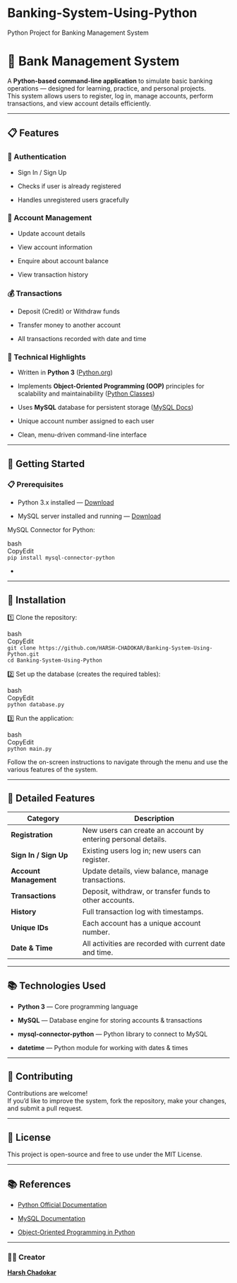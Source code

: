 # Banking-System-Using-Python
Python Project for Banking Management System
# **🏦 Bank Management System**

A **Python-based command-line application** to simulate basic banking operations — designed for learning, practice, and personal projects.  
 This system allows users to register, log in, manage accounts, perform transactions, and view account details efficiently.

---

## **📋 Features**

### **👤 Authentication**

* Sign In / Sign Up

* Checks if user is already registered

* Handles unregistered users gracefully

### **📝 Account Management**

* Update account details

* View account information

* Enquire about account balance

* View transaction history

### **💰 Transactions**

* Deposit (Credit) or Withdraw funds

* Transfer money to another account

* All transactions recorded with date and time

### **🔧 Technical Highlights**

* Written in **Python 3** ([Python.org](https://www.python.org/))

* Implements **Object-Oriented Programming (OOP)** principles for scalability and maintainability ([Python Classes](https://docs.python.org/3/tutorial/classes.html))

* Uses **MySQL** database for persistent storage ([MySQL Docs](https://dev.mysql.com/doc/))

* Unique account number assigned to each user

* Clean, menu-driven command-line interface

---

## **🚀 Getting Started**

### **📋 Prerequisites**

* Python 3.x installed — [Download](https://www.python.org/downloads/)

* MySQL server installed and running — [Download](https://dev.mysql.com/downloads/)

MySQL Connector for Python:

 bash  
CopyEdit  
`pip install mysql-connector-python`

* 

---

## **🔧 Installation**

1️⃣ Clone the repository:

bash  
CopyEdit  
`git clone https://github.com/HARSH-CHADOKAR/Banking-System-Using-Python.git`  
`cd Banking-System-Using-Python`

2️⃣ Set up the database (creates the required tables):

bash  
CopyEdit  
`python database.py`

3️⃣ Run the application:

bash  
CopyEdit  
`python main.py`

Follow the on-screen instructions to navigate through the menu and use the various features of the system.

---

## **📖 Detailed Features**

| Category | Description |
| ----- | ----- |
| **Registration** | New users can create an account by entering personal details. |
| **Sign In / Sign Up** | Existing users log in; new users can register. |
| **Account Management** | Update details, view balance, manage transactions. |
| **Transactions** | Deposit, withdraw, or transfer funds to other accounts. |
| **History** | Full transaction log with timestamps. |
| **Unique IDs** | Each account has a unique account number. |
| **Date & Time** | All activities are recorded with current date and time. |

---

## **📚 Technologies Used**

* **Python 3** — Core programming language

* **MySQL** — Database engine for storing accounts & transactions

* **mysql-connector-python** — Python library to connect to MySQL

* **datetime** — Python module for working with dates & times

---

## **🤝 Contributing**

Contributions are welcome\!  
 If you’d like to improve the system, fork the repository, make your changes, and submit a pull request.

---

## **📄 License**

This project is open-source and free to use under the MIT License.

---

## **📚 References**

* [Python Official Documentation](https://docs.python.org/3/)

* [MySQL Documentation](https://dev.mysql.com/doc/)

* [Object-Oriented Programming in Python](https://docs.python.org/3/tutorial/classes.html)

---

### **👨‍💻 Creator**

[**Harsh Chadokar**](https://github.com/HARSH-CHADOKAR)
